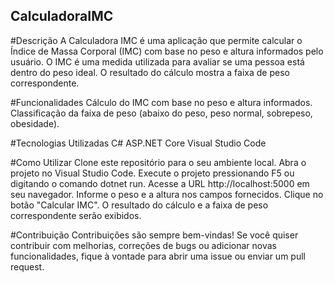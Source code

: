 ## CalculadoraIMC
#Descrição
A Calculadora IMC é uma aplicação que permite calcular o Índice de Massa Corporal (IMC) com base no peso e altura informados pelo usuário. O IMC é uma medida utilizada para avaliar se uma pessoa está dentro do peso ideal. O resultado do cálculo mostra a faixa de peso correspondente.

#Funcionalidades
Cálculo do IMC com base no peso e altura informados.
Classificação da faixa de peso (abaixo do peso, peso normal, sobrepeso, obesidade).

#Tecnologias Utilizadas
C#
ASP.NET Core
Visual Studio Code

#Como Utilizar
Clone este repositório para o seu ambiente local.
Abra o projeto no Visual Studio Code.
Execute o projeto pressionando F5 ou digitando o comando dotnet run.
Acesse a URL http://localhost:5000 em seu navegador.
Informe o peso e a altura nos campos fornecidos.
Clique no botão "Calcular IMC".
O resultado do cálculo e a faixa de peso correspondente serão exibidos.

#Contribuição
Contribuições são sempre bem-vindas! Se você quiser contribuir com melhorias, correções de bugs ou adicionar novas funcionalidades, fique à vontade para abrir uma issue ou enviar um pull request.
